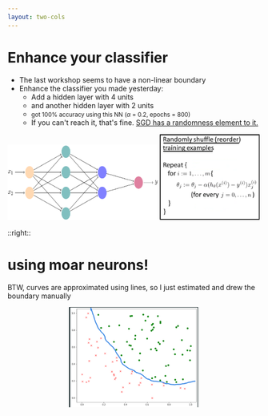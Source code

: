 ```yaml
---
layout: two-cols
---
```


# Enhance your classifier

<div></div>

- The last workshop seems to have a non-linear boundary
- Enhance the classifier you made yesterday:
  * Add a hidden layer with 4 units
  * and another hidden layer with 2 units
  * <small>got 100% accuracy using this NN ($\alpha$ = 0.2, epochs = 800)</small>
  * If you can't reach it, that's fine.  [SGD has a randomness element to it.][1]
  
<div class="flex">
  <img alt="nn8421" src="/images/nn421.png" style="width: 300px; height: 150px; margin-top: 20px" />  
  <img alt="nn8421" src="/images/sgd-random.png" style="width: 200px" />
</div>

[1]: https://medium.com/@kumaranupam2020/difference-between-batch-gradient-descent-bgd-minibatch-gradient-descent-mgd-and-stochastic-657efcb4194b

::right::

# <twemoji-man-technologist /><twemoji-woman-technologist /> using moar neurons!

BTW, curves are approximated using lines, so I just estimated and drew the boundary manually

<div style="width: 100%; display: flex; justify-content: center">
  <img alt="curve boundary" src="/images/curve-workshop.png" style="height: 200px; " />
</div>

<Countdown class="text-orange-500 mt-8 ml-16" />